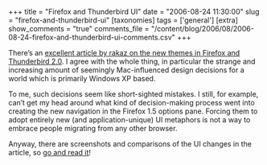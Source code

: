 +++
title = "Firefox and Thunderbird UI"
date = "2006-08-24 11:30:00"
slug = "firefox-and-thunderbird-ui"
[taxonomies]
tags = ['general']
[extra]
show_comments = "true"
comments_file = "/content/blog/2006/08/2006-08-24-firefox-and-thunderbird-ui-comments.csv"
+++

There’s an [excellent article by rakaz on the new themes in Firefox and Thunderbird 2.0](http://rakaz.nl/item/new_themes_for_firefox_and_thunderbird). I agree with the whole thing, in particular the strange and increasing amount of seemingly Mac-influenced design decisions for a world which is primarily Windows XP based.

To me, such decisions seem like short-sighted mistakes. I still, for example, can’t get my head around what kind of decision-making process went into creating the new navigation in the Firefox 1.5 options pane. Forcing them to adopt entirely new (and application-unique) UI metaphors is not a way to embrace people migrating from any other browser.

Anyway, there are screenshots and comparisons of the UI changes in the article, so [go and read it](http://rakaz.nl/item/new_themes_for_firefox_and_thunderbird)!
